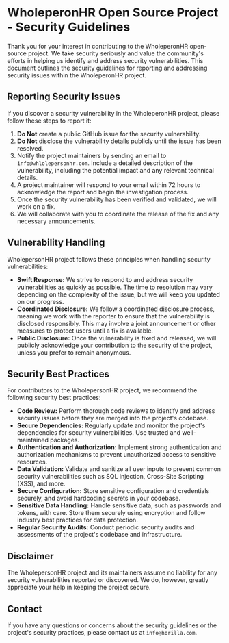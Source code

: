 # WholeperonHR Open Source Project - Security Guidelines

Thank you for your interest in contributing to the WholeperonHR open-source project. We take security seriously and value the community's efforts in helping us identify and address security vulnerabilities. This document outlines the security guidelines for reporting and addressing security issues within the WholeperonHR project.

## Reporting Security Issues

If you discover a security vulnerability in the WholeperonHR project, please follow these steps to report it:

1. **Do Not** create a public GitHub issue for the security vulnerability.
2. **Do Not** disclose the vulnerability details publicly until the issue has been resolved.
3. Notify the project maintainers by sending an email to `info@whlolepersonhr.com`. Include a detailed description of the vulnerability, including the potential impact and any relevant technical details.
4. A project maintainer will respond to your email within 72 hours to acknowledge the report and begin the investigation process.
5. Once the security vulnerability has been verified and validated, we will work on a fix.
6. We will collaborate with you to coordinate the release of the fix and any necessary announcements.

## Vulnerability Handling

WholepersonHR project follows these principles when handling security vulnerabilities:

- **Swift Response:** We strive to respond to and address security vulnerabilities as quickly as possible. The time to resolution may vary depending on the complexity of the issue, but we will keep you updated on our progress.
- **Coordinated Disclosure:** We follow a coordinated disclosure process, meaning we work with the reporter to ensure that the vulnerability is disclosed responsibly. This may involve a joint announcement or other measures to protect users until a fix is available.
- **Public Disclosure:** Once the vulnerability is fixed and released, we will publicly acknowledge your contribution to the security of the project, unless you prefer to remain anonymous.

## Security Best Practices

For contributors to the WholepersonHR project, we recommend the following security best practices:

- **Code Review:** Perform thorough code reviews to identify and address security issues before they are merged into the project's codebase.
- **Secure Dependencies:** Regularly update and monitor the project's dependencies for security vulnerabilities. Use trusted and well-maintained packages.
- **Authentication and Authorization:** Implement strong authentication and authorization mechanisms to prevent unauthorized access to sensitive resources.
- **Data Validation:** Validate and sanitize all user inputs to prevent common security vulnerabilities such as SQL injection, Cross-Site Scripting (XSS), and more.
- **Secure Configuration:** Store sensitive configuration and credentials securely, and avoid hardcoding secrets in your codebase.
- **Sensitive Data Handling:** Handle sensitive data, such as passwords and tokens, with care. Store them securely using encryption and follow industry best practices for data protection.
- **Regular Security Audits:** Conduct periodic security audits and assessments of the project's codebase and infrastructure.

## Disclaimer

The WholepersonHR project and its maintainers assume no liability for any security vulnerabilities reported or discovered. We do, however, greatly appreciate your help in keeping the project secure.

## Contact

If you have any questions or concerns about the security guidelines or the project's security practices, please contact us at `info@horilla.com`.
